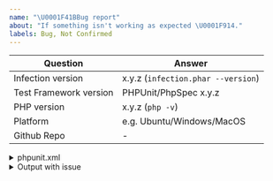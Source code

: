 ```yaml
---
name: "\U0001F41BBug report"
about: "If something isn't working as expected \U0001F914."
labels: Bug, Not Confirmed
---
```


| Question    | Answer
| ------------| ---------------
| Infection version | x.y.z (`infection.phar --version`)
| Test Framework version | PHPUnit/PhpSpec x.y.z
| PHP version | x.y.z (`php -v`)
| Platform    | e.g. Ubuntu/Windows/MacOS
| Github Repo | -


<!--
- Replace this comment with your issue description.

- Please complete the above table with a correct information.

- Please include steps to reproduce your issue, or use Infection Playground https://infection-php.dev/.

- Please include any options you use when running Infection

- For general support, please use the Twitter @infection_php or Discord `#infection` channel https://discord.gg/ZUmyHTJ
-->

<!-- Please past your phpunit.xml[.dist] if no Github link to the repo provided -->
<details>
 <summary>phpunit.xml</summary>

 ```xml
  %phpunit.xml content%
 ```
</details>

<!-- Remove this section if not needed -->
<details>
 <summary>Output with issue</summary>

 ```
 The long infection output (probably with stacktrace)
 ```
</details>
